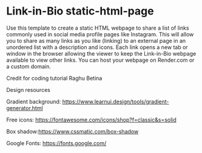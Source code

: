 # Link-in-Bio static-html-page

Use this template to create a static HTML webpage to share a list of links commonly used in social media profile pages like Instagram. This will allow you to share as many links as you like (linking) to an external page in an unordered list with a description and icons. Each link opens a new tab or window in the browser allowing the viewer to keep the Link-in-Bio webpage available to view other links. You can host your webpage on Render.com or a custom domain.

Credit for coding tutorial Raghu Betina

Design resources

Gradient background: https://www.learnui.design/tools/gradient-generator.html

Free icons: https://fontawesome.com/icons/shop?f=classic&s=solid

Box shadow:https://www.cssmatic.com/box-shadow

Google Fonts: https://fonts.google.com/
